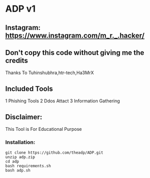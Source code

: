# ADP v1
## Instagram: https://www.instagram.com/m_r._.hacker/ 
## Don't copy this code without giving me the credits  
Thanks To Tuhinshubhra,htr-tech,Ha3MrX

## Included Tools
1 Phishing Tools
2 Ddos Attact
3 Information Gathering
## Disclaimer:
This Tool is For Educational Purpose

### Installation:
```
git clone https://github.com/theadp/ADP.git
unzip adp.zip
cd adp
bash requirements.sh
bash adp.sh
```
```





 

